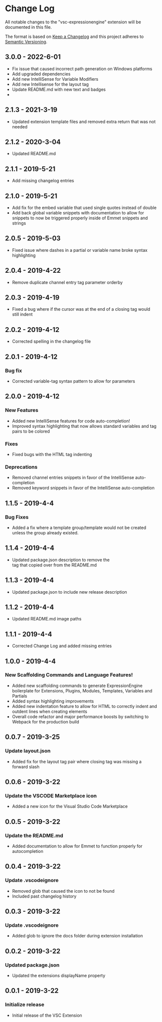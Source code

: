 # Change Log

All notable changes to the "vsc-expressionengine" extension will be documented in this file.

The format is based on [Keep a Changelog](http://keepachangelog.com/en/1.0.0/)
and this project adheres to [Semantic Versioning](http://semver.org/spec/v2.0.0.html).

## 3.0.0 - 2022-6-01
- Fix issue that caused incorrect path generation on Windows platforms
- Add upgraded dependencies
- Add new IntelliSense for Variable Modifiers
- Add new Intellisense for the layout tag
- Update README.md with new text and badges
- 

## 2.1.3 - 2021-3-19
- Updated extension template files and removed extra return that was not needed

## 2.1.2 - 2020-3-04
- Updated README.md

## 2.1.1 - 2019-5-21
- Add missing changelog entries

## 2.1.0 - 2019-5-21
- Add fix for the embed variable that used single quotes instead of double
- Add back global variable snippets with documentation to allow for snippets to now be triggered properly inside of Emmet snippets and strings

## 2.0.5 - 2019-5-03
- Fixed issue where dashes in a partial or variable name broke syntax highlighting

## 2.0.4 - 2019-4-22
- Remove duplicate channel entry tag parameter orderby

## 2.0.3 - 2019-4-19
- Fixed a bug where if the cursor was at the end of a closing tag would still indent

## 2.0.2 - 2019-4-12
- Corrected spelling in the changelog file

## 2.0.1 - 2019-4-12
### Bug fix
- Corrected variable-tag syntax pattern to allow for parameters

## 2.0.0 - 2019-4-12
### New Features
- Added new IntelliSense features for code auto-completion!
- Improved syntax highlighting that now allows standard variables and tag pairs to be colored

### Fixes
- Fixed bugs with the HTML tag indenting

### Deprecations
- Removed channel entries snippets in favor of the IntelliSense auto-completion
- Removed keyword snippets in favor of the IntelliSense auto-completion

## 1.1.5 - 2019-4-4
### Bug Fixes
- Added a fix where a template group/template would not be created unless the group already existed.

## 1.1.4 - 2019-4-4
- Updated package.json description to remove the <br> tag that copied over from the README.md

## 1.1.3 - 2019-4-4
- Updated package.json to include new release description

## 1.1.2 - 2019-4-4
- Updated README.md image paths

## 1.1.1 - 2019-4-4
- Corrected Change Log and added missing entries

## 1.0.0 - 2019-4-4
### New Scaffolding Commands and Language Features!
- Added new scaffolding commands to generate ExpressionEngine boilerplate for Extensions, Plugins, Modules, Templates, Variables and Partials
- Added syntax highlighting improvements
- Added new indentation feature to allow for HTML to correctly indent and outdent lines when creating elements
- Overall code refactor and major performance boosts by switching to Webpack for the production build

## 0.0.7 - 2019-3-25
### Update layout.json
- Added fix for the layout tag pair where closing tag was missing a forward slash

## 0.0.6 - 2019-3-22
### Update the VSCODE Marketplace icon
- Added a new icon for the Visual Studio Code Marketplace

## 0.0.5 - 2019-3-22
### Update the README.md
- Added documentation to allow for Emmet to function properly for autocompletion

## 0.0.4 - 2019-3-22
### Update .vscodeignore
- Removed glob that caused the icon to not be found
- Included past changelog history

## 0.0.3 - 2019-3-22
### Update .vscodeignore
- Added glob to ignore the docs folder during extension installation

## 0.0.2 - 2019-3-22
### Updated package.json
- Updated the extensions displayName property

## 0.0.1 - 2019-3-22
### Initialize release
- Initial release of the VSC Extension